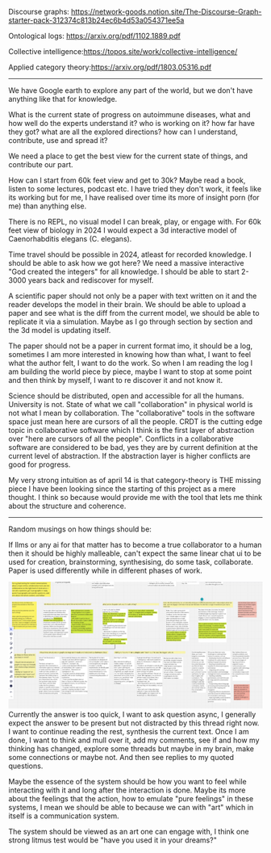 
Discourse graphs: https://network-goods.notion.site/The-Discourse-Graph-starter-pack-312374c813b24ec6b4d53a054371ee5a

Ontological logs: https://arxiv.org/pdf/1102.1889.pdf

Collective intelligence:https://topos.site/work/collective-intelligence/

Applied category theory:https://arxiv.org/pdf/1803.05316.pdf  



---

We have Google earth to explore any part of the world, but we don't have anything like that for knowledge. 

What is the current state of progress on autoimmune diseases, what and how well do the experts understand it? who is working on it? 
how far have they got? what are all the explored directions? how can I understand, contribute, use and spread it? 

We need a place to get the best view for the current state of things, and contribute our part.

How can I start from 60k feet view and get to 30k? Maybe read a book, listen to some lectures, podcast etc. I have tried
they don't work, it feels like its working but for me, I have realised over time its more of insight porn (for me) than anything else.

There is no REPL, no visual model I can break, play, or engage with. For 60k feet view of biology in 2024 I would expect a 3d interactive
model of Caenorhabditis elegans (C. elegans). 

Time travel should be possible in 2024, atleast for recorded knowledge. I should be able to ask how we got here?
We need a massive interactive "God created the integers" for all knowledge. I should be able to start 2-3000 years back
and rediscover for myself. 

A scientific paper should not only be a paper with text written on it and the reader develops the model in their brain. 
We should be able to upload a paper and see what is the diff from the current model, we should be able to replicate it 
via a simulation. Maybe as I go through section by section and the 3d model is updating itself. 

The paper should not be a paper in current format imo, it should be a log, sometimes I am more interested in knowing how
than what, I want to feel what the author felt, I want to do the work. So when I am reading the log I am building the world
piece by piece, maybe I want to stop at some point and then think by myself, I want to re discover it and not know it. 

Science should be distributed, open and accessible for all the humans. University is not. 
State of what we call "collaboration" in physical world is not what I mean by collaboration. The "collaborative" tools
in the software space just mean here are cursors of all the people. CRDT is the cutting edge topic in collaborative software
which I think is the first layer of abstraction over "here are cursors of all the people". Conflicts in a collaborative 
software are considered to be bad, yes they are by current definition at the current level of abstraction. If the abstraction
layer is higher conflicts are good for progress. 

My very strong intuition as of april 14 is that category-theory is THE missing piece I have been looking since the starting
of this project as a mere thought. I think so because would provide me with the tool that lets me think about the structure and coherence.

---

Random musings on how things should be: 

If llms or any ai for that matter has to become a true collaborator to a human then it should be highly malleable, can't 
expect the same linear chat ui to be used for creation, brainstorming, synthesising, do some task, collaborate.
Paper is used differently while in different phases of work. 

![img.png](img.png)
Currently the answer is too quick, I want to ask question async, I generally expect the answer to be present but not 
distracted by this thread right now. I want to continue reading the rest, synthesis the current text. Once I am done, I
want to think and mull over it, add my comments, see if and how my thinking has changed, explore some threads but maybe
in my brain, make some connections or maybe not. And then see replies to my quoted questions. 


Maybe the essence of the system should be how you want to feel while interacting with it and long after the interaction is done.
Maybe its more about the feelings that the action, how to emulate "pure feelings" in these systems, I mean we should be able to
because we can with "art" which in itself is a communication system. 

The system should be viewed as an art one can engage with, I think one strong litmus test would be "have you used it in your dreams?"
